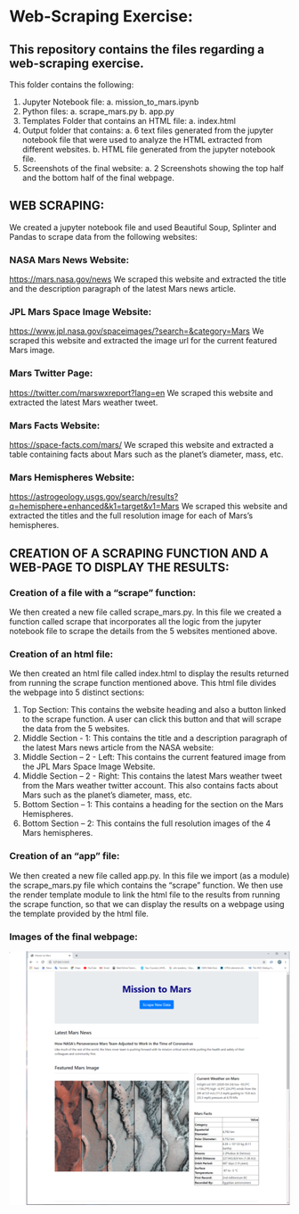 # Web-Scraping Exercise:

## This repository contains the files regarding a web-scraping exercise.
This folder contains the following:
1.	Jupyter Notebook file:
a.	mission_to_mars.ipynb
2.	Python files:
a.	scrape_mars.py
b.	app.py
3.	Templates Folder that contains an HTML file: 
a.	index.html
4.	Output folder that contains:
a.	6 text files generated from the jupyter notebook file that were used to analyze the HTML extracted from different websites.
b.	HTML file generated from the jupyter notebook file. 
5.	Screenshots of the final website:
a.	2 Screenshots showing the top half and the bottom half of the final webpage.



## WEB SCRAPING:
We created a jupyter notebook file and used Beautiful Soup, Splinter and Pandas to scrape data from the following websites:

### NASA Mars News Website: 
https://mars.nasa.gov/news 
We scraped this website and extracted the title and the description paragraph of the latest Mars news article.

### JPL Mars Space Image Website: 
https://www.jpl.nasa.gov/spaceimages/?search=&category=Mars 
We scraped this website and extracted the image url for the current featured Mars image.

### Mars Twitter Page: 
https://twitter.com/marswxreport?lang=en 
We scraped this website and extracted the latest Mars weather tweet. 

### Mars Facts Website: 
https://space-facts.com/mars/
We scraped this website and extracted a table containing facts about Mars such as the planet’s diameter, mass, etc.

### Mars Hemispheres Website: 
https://astrogeology.usgs.gov/search/results?q=hemisphere+enhanced&k1=target&v1=Mars 
We scraped this website and extracted the titles and the full resolution image for each of Mars’s hemispheres. 



## CREATION OF A SCRAPING FUNCTION AND A WEB-PAGE TO DISPLAY THE RESULTS:

### Creation of a file with a “scrape” function:
We then created a new file called scrape_mars.py.
In this file we created a function called scrape that incorporates all the logic from the jupyter notebook file to scrape the details from the 5 websites mentioned above.

### Creation of an html file:
We then created an html file called index.html to display the results returned from running the scrape function mentioned above. This html file divides the webpage into 5 distinct sections:
1.	Top Section:
This contains the website heading and also a button linked to the scrape function. A user can click this button and that will scrape the data from the 5 websites.
2.	Middle Section - 1:
This contains the title and a description paragraph of the latest Mars news article from the NASA website:
3.	Middle Section – 2 - Left:
This contains the current featured image from the JPL Mars Space Image Website. 
4.	Middle Section – 2 - Right:
This contains the latest Mars weather tweet from the Mars weather twitter account.
This also contains facts about Mars such as the planet’s diameter, mass, etc.
5.	Bottom Section – 1:
This contains a heading for the section on the Mars Hemispheres.
6.	Bottom Section – 2:
This contains the full resolution images of the 4 Mars hemispheres.

### Creation of an “app” file:
We then created a new file called app.py.
In this file we import (as a module) the scrape_mars.py file which contains the “scrape” function.
We then use the render template module to link the html file to the results from running the scrape function, so that we can display the results on a webpage using the template provided by the html file.

### Images of the final webpage:
![](Missions_to_Mars/Website_Screenshot_01.png)

